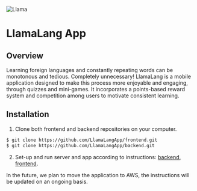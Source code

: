 ![Llama](https://user-images.githubusercontent.com/24980645/230021534-96c856fd-7277-431e-8c25-1bbc52dfb128.png)

# LlamaLang App
## Overview
Learning foreign languages and constantly repeating words can be monotonous and tedious. Completely unnecessary! LlamaLang is a mobile application designed to make this process more enjoyable and engaging, through quizzes and mini-games. It incorporates a points-based reward system and competition among users to motivate consistent learning. 

## Installation
1. Clone both frontend and backend repositories on your computer.
  ```bash
  $ git clone https://github.com/LlamaLangApp/frontend.git
  $ git clone https://github.com/LlamaLangApp/backend.git
  ```
2. Set-up and run server and app according to instructions: [backend](https://github.com/LlamaLangApp/backend/blob/main/README.md), [frontend](https://github.com/LlamaLangApp/frontend/blob/main/README.md).
 
In the future, we plan to move the application to AWS, the instructions will be updated on an ongoing basis.
